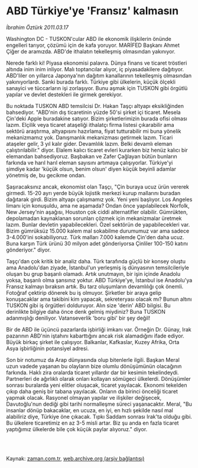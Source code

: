 # ABD Türkiye'ye 'Fransız' kalmasın

*İbrahim Öztürk 2011.03.17*

<td class="columnist-detail">
<p>Washington DC - TUSKON'cular ABD ile ekonomik ilişkilerin önünde engelleri tarıyor, çözümü için de kafa yoruyor. MARİFED Başkanı Ahmet Çiğer de aramızda. ABD'de ithalatın tekelleşmiş olmasından yakınıyor.</p>
<p>
<div id="haberMetinDiv">
<p>Nerede farklı ki! Piyasa ekonomisi palavra. Dünya finans ve ticaret tröstleri altında inim inim inliyor. Malı toptancılar alıyor, iç piyasadakilere dağıtıyor. ABD'liler on yıllarca Japonya'nın dağıtım kanallarının tekelleşmiş olmasından yakınıyorlardı. Sanki burada farklı. Türkiye gibi ülkelerin, küçük ölçekli sanayici ve tüccarların işi zorlaşıyor. Bunu aşmak için TUSKON gibi örgütlü yapılar ve devlet destekleri ile girmek gerekiyor.
<p>Bu noktada TUSKON ABD temsilcisi Dr. Hakan Taşçı altyapı eksikliğinden bahsediyor. "ABD'nin dış ticaretinin yüzde 50'si şirket içi ticaret. Mesela Çin'deki Apple buradakine satıyor. Bizim şirketlerimizin burada ofisi olması lazım. Elçilik veya ticaret ataşeliği ithalatçı firma listesi çıkarabilir ama sektörü araştırma, altyapısını hazırlama, fiyat tutturabilir mi buna yönelik mekanizmamız yok. Danışmanlık mekanizması getirmek lazım. Ticari ataşeler gelir, 3 yıl kalır gider. Devamlılık lazım. Belki devamlı eleman çalıştırılabilir." diyor. Elalem kalıcı ticaret evleri kurarken biz henüz kalıcı bir elemandan bahsediyoruz. Başbakan ve Zafer Çağlayan bütün bunların farkında ve harıl harıl eleman sayısını artımaya çalışıyorlar. Türkiye'yi şimdiye kadar 'küçük olsun, benim olsun' diyen küçük beyinli adamlar yönetmiş de, bu gecikme ondan.
<p>Şaşıracaksınız ancak, ekonomist olan Taşçı, "Çin buraya ucuz ürün vererek girmedi. 15-20 ayrı yerde büyük lojistik merkezi kurup mallarını buradan dağıtarak girdi. Bizim altyapı çalışmamız yok. Yeni yeni başlıyor. Los Angeles limanı için konuşuldu, ama ne aşamada? Ondan önce yapılabilecek Norfolk, New Jersey'nin aşağısı, Houston çok ciddi alternatifler olabilir. Gümrükten, depolamadan kaynaklanan sorunları çözmek için mekanizmalar üretmek lazım. Bunlar devletin yapabilecekleri. Özel sektörün de yapabilecekleri var. Bizim gümrüksüz 15.000 kalem mal sokabilme durumumuz var ama sadece 3-4.000'ini sokabiliyoruz. Türk malları 7.000 kalemde Çin'den daha ucuz. Buna karşın Türk ürünü 30 milyon adet gönderiyorsa Çinliler 100-150 katını gönderiyor." diyor.
<p>Taşçı'dan çok kritik bir analiz daha. Türk tarafında güçlü bir konsey oluştu ama Anadolu'dan ziyade, İstanbul'un yerleşmiş iş dünyasının temsilcileriyle oluşan bu grup başarılı olamadı. Artık unutmayın, bir işin içinde Anadolu yoksa, başarılı olma şansınız yoktur. ABD Türkiye'ye, İstanbul ise Anadolu'ya Fransız kalmayı bıraksın artık. Bu tarz oluşumların devamlılığı çok önemli. Fotoğraf çektirip dönerek bu iş olmuyor. Şirketler bir araya gelip konuşacaklar ama takibini kim yapacak, sekreteryası olacak mı? Bunun altını TUSKON gibi iş örgütleri dolduruyor. Alın size 'derin' ABD bilgisi. Bu derinlikte bilgiye daha önce denk gelmiş miydiniz? Buna TUSKON adanmışlığı deniliyor. Vatanseverlik 'boru gibi' bir şey değil!
<p>Bir de ABD ile üçüncü pazarlarda işbirliği imkanı var. Örneğin Dr. Günay, Irak pazarının ABD'nin iştahını kabarttığını ancak risk alamadığını ifade ediyor. Büyük birkaç şirket ile çalışıyor. Balkanlar, Kafkaslar, Kuzey Afrika, Orta Asya işbirliğinin potansiyel adresi.
<p>Son bir notumuz da Arap dünyasında olup bitenlerle ilgili. Başkan Meral uzun vadede yaşanan bu olayların bize olumlu dönüşümünün olacağının farkında. Haklı zira oralarda ticaret yıllardır dar bir kesimin tekelindeydi. Partnerleri de ağırlıklı olarak onları kollayan sömügeci ülkelerdi. Dönüşümler sonrası buralarda yeni elitler oluşacak, ticaret yayılacak. Ekonomi tekelden çıkıp daha geniş bir tabana yayılacak. Onların da birinci önceliği ticaret yapmak olacak. Rasyonel olmayan yapılar ve ilişkiler değişecek, Davutoğlu'nun dediği gibi tarihi normalleşme süreci yaşanacaktır. Meral, "Bu insanlar dönüp bakacaklar, en ucuza, en iyi, en hızlı şekilde nasıl mal alabiliriz diye, Türkiye öne çıkacak. Tıpkı Saddam sonrası Irak'ta olduğu gibi. Bu ülkelere ticaretimiz en az 3-5 misli artar. Biz şu anda en fazla ticaret yaptığımız ülkelerde bile çok küçük paylar alıyoruz." diyor.</p></p></p></p></p></p></div>
</p>


<p><br>
		 </br></p></td>

Kaynak: [zaman.com.tr](http://zaman.com.tr/yazar.do?yazino=1108498), [web.archive.org (arşiv bağlantısı)](http://web.archive.org/web/20120309211945/http://www.zaman.com.tr/yazar.do?yazino=1108498)

